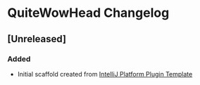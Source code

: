 <!-- Keep a Changelog guide -> https://keepachangelog.com -->

# QuiteWowHead Changelog

## [Unreleased]
### Added
- Initial scaffold created from [IntelliJ Platform Plugin Template](https://github.com/JetBrains/intellij-platform-plugin-template)
